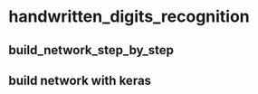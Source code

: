 # handwritten_digits_recognition
## build_network_step_by_step









## build network with keras
